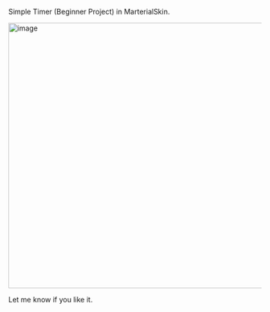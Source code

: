 Simple Timer (Beginner Project)  in MarterialSkin. 

<img width="853" height="528" alt="image" src="https://github.com/user-attachments/assets/9c2c0901-41b9-4562-b1f9-7bb2741338ab" />



Let me know if you like it. 
